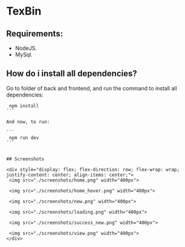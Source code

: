 # TexBin

## Requirements:
 - NodeJS.
 - MySql.

## How do i install all dependencies?

Go to folder of back and frontend, and run the command to install all dependencies:

````
 npm install
```

And now, to run:

```
 npm run dev
```


## Screenshots

<div style="display: flex; flex-direction: row; flex-wrap: wrap; justify-content: center; align-items: center;">
 <img src="./screenshots/home.png" width="400px">

 <img src="./screenshots/home_hover.png" width="400px">

 <img src="./screenshots/new.png" width="400px">

 <img src="./screenshots/loading.png" width="400px">

 <img src="./screenshots/success_new.png" width="400px">

 <img src="./screenshots/view.png" width="400px">
</div>
